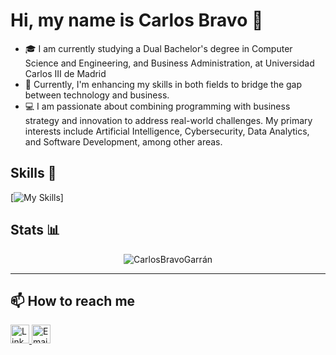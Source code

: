 # Hi, my name is Carlos Bravo 👋
- 🎓 I am currently studying a Dual Bachelor's degree in Computer Science and Engineering, and Business Administration, at Universidad Carlos III de Madrid
- 🌱 Currently, I'm enhancing my skills in both fields to bridge the gap between technology and business.
- 💻 I am passionate about combining programming with business strategy and innovation to address real-world challenges. My primary interests include Artificial Intelligence, Cybersecurity, Data Analytics, and Software Development, among other areas.
<!--
## 💻 Languages I Use

- ![C](https://img.shields.io/badge/-C-A8B9CC?style=flat-square&logo=c&logoColor=white)
- ![C++](https://img.shields.io/badge/-C++-00599C?style=flat-square&logo=c%2B%2B&logoColor=white)
- ![Python](https://img.shields.io/badge/-Python-3776AB?style=flat-square&logo=python&logoColor=white)
- ![HTML5](https://img.shields.io/badge/-HTML5-E34F26?style=flat-square&logo=html5&logoColor=white)
- ![CSS3](https://img.shields.io/badge/-CSS3-1572B6?style=flat-square&logo=css3&logoColor=white)
- ![SQL](https://img.shields.io/badge/-SQL-4479A1?style=flat-square&logo=postgresql&logoColor=white)
-->
## Skills 🚀
[![My Skills](https://skillicons.dev/icons?i=c,py,html,css,js,mysql,git,vim,vscode,linux&perline=5)]


## Stats 📊
<p align="center">
  <img align="center" src="https://github-readme-stats.vercel.app/api/top-langs/?username=CarlosBravoGarran&hide_progress=true&show_icons=true&locale=en&layout=compact" alt="CarlosBravoGarrán" />
</p>

<hr>

## 📫 How to reach me

<div style="display: inline-block;">
  <a href="https://www.linkedin.com/in/carlosbravogarr%C3%A1n/">
    <img src="https://skillicons.dev/icons?i=linkedin" width="30" alt="LinkedIn">
  </a>
  <a href="mailto:carlosbravogarran@gmail.com">
    <img src="https://skillicons.dev/icons?i=gmail&theme=light" width="30" alt="Email">
  </a>
</div>
